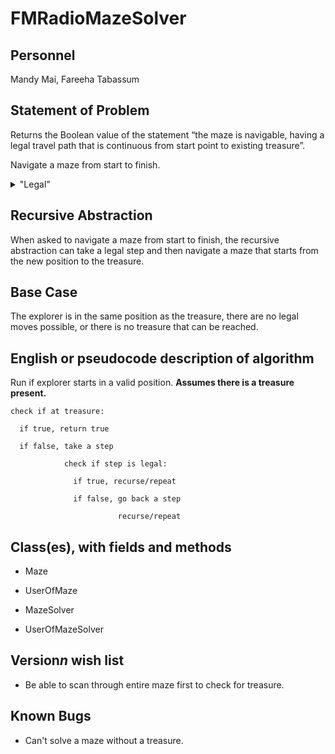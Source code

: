 # FMRadioMazeSolver

## Personnel
Mandy Mai,
Fareeha Tabassum

## Statement of Problem
Returns the Boolean value of the statement “the maze is navigable, having a legal travel path that is continuous from start point to existing treasure”.

Navigate a maze from start to finish. 
<details>
   <summary>"Legal"</summary>
   <p>Don’t cross the walls</p>
   <p>Right-angle turns only</p>
   <p>A path cannot go through the same point twice</p>
</details> 

## Recursive Abstraction
When asked to navigate a maze from start to finish, the recursive abstraction can take a legal step and then navigate a maze that starts from the new position to the treasure.

## Base Case

The explorer is in the same position as the treasure, there are no legal moves possible, or there is no treasure that can be reached.

## English or pseudocode description of algorithm

Run if explorer starts in a valid position. **Assumes there is a treasure present.**
    
    check if at treasure:

      if true, return true

      if false, take a step

                check if step is legal:

                  if true, recurse/repeat
   
                  if false, go back a step
                              
                            recurse/repeat            
        
## Class(es), with fields and methods

* Maze

* UserOfMaze

* MazeSolver

* UserOfMazeSolver

## Version*n* wish list

* Be able to scan through entire maze first to check for treasure.

## Known Bugs

* Can't solve a maze without a treasure.

